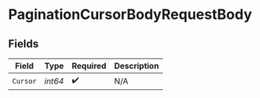 # PaginationCursorBodyRequestBody


## Fields

| Field              | Type               | Required           | Description        |
| ------------------ | ------------------ | ------------------ | ------------------ |
| `Cursor`           | *int64*            | :heavy_check_mark: | N/A                |